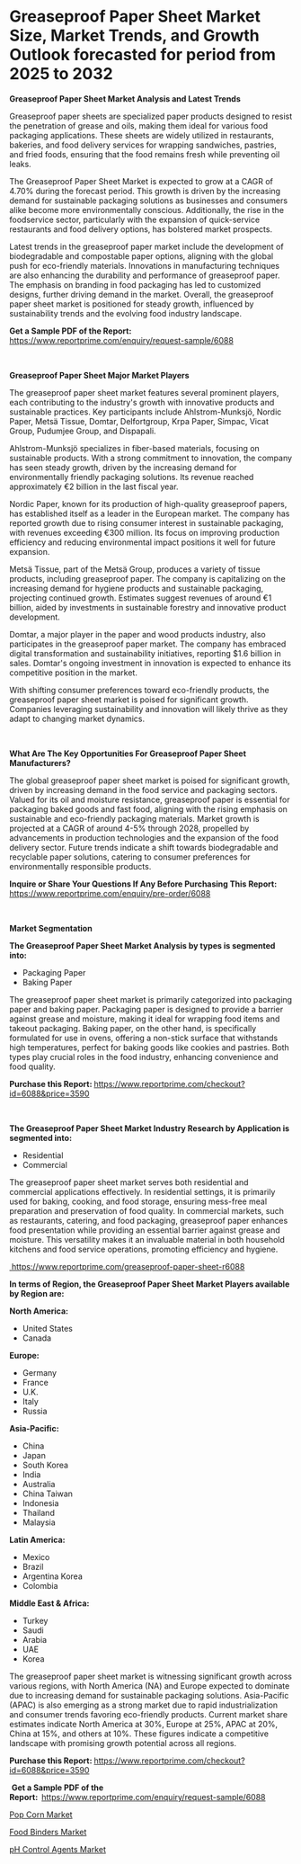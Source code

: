 <p><h1>Greaseproof Paper Sheet Market Size, Market Trends, and Growth Outlook forecasted for period from 2025 to 2032</h1></p><p><strong>Greaseproof Paper Sheet Market Analysis and Latest Trends</strong></p>
<p><p>Greaseproof paper sheets are specialized paper products designed to resist the penetration of grease and oils, making them ideal for various food packaging applications. These sheets are widely utilized in restaurants, bakeries, and food delivery services for wrapping sandwiches, pastries, and fried foods, ensuring that the food remains fresh while preventing oil leaks.</p><p>The Greaseproof Paper Sheet Market is expected to grow at a CAGR of 4.70% during the forecast period. This growth is driven by the increasing demand for sustainable packaging solutions as businesses and consumers alike become more environmentally conscious. Additionally, the rise in the foodservice sector, particularly with the expansion of quick-service restaurants and food delivery options, has bolstered market prospects.</p><p>Latest trends in the greaseproof paper market include the development of biodegradable and compostable paper options, aligning with the global push for eco-friendly materials. Innovations in manufacturing techniques are also enhancing the durability and performance of greaseproof paper. The emphasis on branding in food packaging has led to customized designs, further driving demand in the market. Overall, the greaseproof paper sheet market is positioned for steady growth, influenced by sustainability trends and the evolving food industry landscape.</p></p>
<p><strong>Get a Sample PDF of the Report:&nbsp;</strong> <a href="https://www.reportprime.com/enquiry/request-sample/6088?utm_campaign=2031&utm_medium=2&utm_source=Github&utm_content=ia&utm_term=19032025&utm_id=greaseproof-paper-sheet">https://www.reportprime.com/enquiry/request-sample/6088</a></p>
<p>&nbsp;</p>
<p><strong>Greaseproof Paper Sheet Major Market Players</strong></p>
<p><p>The greaseproof paper sheet market features several prominent players, each contributing to the industry's growth with innovative products and sustainable practices. Key participants include Ahlstrom-Munksjö, Nordic Paper, Metsä Tissue, Domtar, Delfortgroup, Krpa Paper, Simpac, Vicat Group, Pudumjee Group, and Dispapali.</p><p>Ahlstrom-Munksjö specializes in fiber-based materials, focusing on sustainable products. With a strong commitment to innovation, the company has seen steady growth, driven by the increasing demand for environmentally friendly packaging solutions. Its revenue reached approximately €2 billion in the last fiscal year.</p><p>Nordic Paper, known for its production of high-quality greaseproof papers, has established itself as a leader in the European market. The company has reported growth due to rising consumer interest in sustainable packaging, with revenues exceeding €300 million. Its focus on improving production efficiency and reducing environmental impact positions it well for future expansion.</p><p>Metsä Tissue, part of the Metsä Group, produces a variety of tissue products, including greaseproof paper. The company is capitalizing on the increasing demand for hygiene products and sustainable packaging, projecting continued growth. Estimates suggest revenues of around €1 billion, aided by investments in sustainable forestry and innovative product development.</p><p>Domtar, a major player in the paper and wood products industry, also participates in the greaseproof paper market. The company has embraced digital transformation and sustainability initiatives, reporting $1.6 billion in sales. Domtar's ongoing investment in innovation is expected to enhance its competitive position in the market.</p><p>With shifting consumer preferences toward eco-friendly products, the greaseproof paper sheet market is poised for significant growth. Companies leveraging sustainability and innovation will likely thrive as they adapt to changing market dynamics.</p></p>
<p>&nbsp;</p>
<p><strong>What Are The Key Opportunities For Greaseproof Paper Sheet Manufacturers?</strong></p>
<p><p>The global greaseproof paper sheet market is poised for significant growth, driven by increasing demand in the food service and packaging sectors. Valued for its oil and moisture resistance, greaseproof paper is essential for packaging baked goods and fast food, aligning with the rising emphasis on sustainable and eco-friendly packaging materials. Market growth is projected at a CAGR of around 4-5% through 2028, propelled by advancements in production technologies and the expansion of the food delivery sector. Future trends indicate a shift towards biodegradable and recyclable paper solutions, catering to consumer preferences for environmentally responsible products.</p></p>
<p><strong>Inquire or Share Your Questions If Any Before Purchasing This Report:</strong> <a href="https://www.reportprime.com/enquiry/pre-order/6088?utm_campaign=2031&utm_medium=2&utm_source=Github&utm_content=ia&utm_term=19032025&utm_id=greaseproof-paper-sheet">https://www.reportprime.com/enquiry/pre-order/6088</a></p>
<p>&nbsp;</p>
<p><strong>Market Segmentation</strong></p>
<p><strong>The Greaseproof Paper Sheet Market Analysis by types is segmented into:</strong></p>
<p><ul><li>Packaging Paper</li><li>Baking Paper</li></ul></p>
<p><p>The greaseproof paper sheet market is primarily categorized into packaging paper and baking paper. Packaging paper is designed to provide a barrier against grease and moisture, making it ideal for wrapping food items and takeout packaging. Baking paper, on the other hand, is specifically formulated for use in ovens, offering a non-stick surface that withstands high temperatures, perfect for baking goods like cookies and pastries. Both types play crucial roles in the food industry, enhancing convenience and food quality.</p></p>
<p><strong>Purchase this Report:&nbsp;</strong><a href="https://www.reportprime.com/checkout?id=6088&price=3590&utm_campaign=2031&utm_medium=2&utm_source=Github&utm_content=ia&utm_term=19032025&utm_id=greaseproof-paper-sheet">https://www.reportprime.com/checkout?id=6088&price=3590</a></p>
<p>&nbsp;</p>
<p><strong>The Greaseproof Paper Sheet Market Industry Research by Application is segmented into:</strong></p>
<p><ul><li>Residential</li><li>Commercial</li></ul></p>
<p><p>The greaseproof paper sheet market serves both residential and commercial applications effectively. In residential settings, it is primarily used for baking, cooking, and food storage, ensuring mess-free meal preparation and preservation of food quality. In commercial markets, such as restaurants, catering, and food packaging, greaseproof paper enhances food presentation while providing an essential barrier against grease and moisture. This versatility makes it an invaluable material in both household kitchens and food service operations, promoting efficiency and hygiene.</p></p>
<p><a href="https://www.reportprime.com/greaseproof-paper-sheet-r6088?utm_campaign=2031&utm_medium=2&utm_source=Github&utm_content=ia&utm_term=19032025&utm_id=greaseproof-paper-sheet">&nbsp;https://www.reportprime.com/greaseproof-paper-sheet-r6088</a></p>
<p><strong>In terms of Region, the Greaseproof Paper Sheet Market Players available by Region are:</strong></p>
<p>
    <p> <strong> North America: </strong>
        <ul>
            <li>United States</li>
            <li>Canada</li>
        </ul>
        </p> 
    <p> <strong> Europe: </strong>
        <ul>
            <li>Germany</li>
            <li>France</li>
            <li>U.K.</li>
            <li>Italy</li>
            <li>Russia</li>
        </ul>
        </p> 
    <p> <strong> Asia-Pacific: </strong>
        <ul>
            <li>China</li>
            <li>Japan</li>
            <li>South Korea</li>
            <li>India</li>
            <li>Australia</li>
            <li>China Taiwan</li>
            <li>Indonesia</li>
            <li>Thailand</li>
            <li>Malaysia</li>
        </ul>
        </p> 
    <p> <strong> Latin America: </strong>
        <ul>
            <li>Mexico</li>
            <li>Brazil</li>
            <li>Argentina Korea</li>
            <li>Colombia</li>
        </ul>
        </p> 
    <p> <strong> Middle East & Africa: </strong>
        <ul>
            <li>Turkey</li>
            <li>Saudi</li>
            <li>Arabia</li>
            <li>UAE</li>
            <li>Korea</li>
        </ul>
    </p>
    </p>
<p><p>The greaseproof paper sheet market is witnessing significant growth across various regions, with North America (NA) and Europe expected to dominate due to increasing demand for sustainable packaging solutions. Asia-Pacific (APAC) is also emerging as a strong market due to rapid industrialization and consumer trends favoring eco-friendly products. Current market share estimates indicate North America at 30%, Europe at 25%, APAC at 20%, China at 15%, and others at 10%. These figures indicate a competitive landscape with promising growth potential across all regions.</p></p>
<p><strong>Purchase this Report: </strong><a href="https://www.reportprime.com/checkout?id=6088&price=3590&utm_campaign=2031&utm_medium=2&utm_source=Github&utm_content=ia&utm_term=19032025&utm_id=greaseproof-paper-sheet">https://www.reportprime.com/checkout?id=6088&price=3590</a></p>
<p>&nbsp;<strong>Get a Sample PDF of the Report:&nbsp;&nbsp;</strong><a href="https://www.reportprime.com/enquiry/request-sample/6088?utm_campaign=2031&utm_medium=2&utm_source=Github&utm_content=ia&utm_term=19032025&utm_id=greaseproof-paper-sheet">https://www.reportprime.com/enquiry/request-sample/6088</a></p>
<p><strong></strong></p>
<p><p><a href="https://github.com/balbajagatr1/Market-Research-Report-List-1/blob/main/pop-corn-market.md?utm_campaign=2031&utm_medium=2&utm_source=Github&utm_content=ia&utm_term=19032025&utm_id=greaseproof-paper-sheet">Pop Corn Market</a></p><p><a href="https://github.com/PeterParrish5/Market-Research-Report-List-7/blob/main/food-binders-market.md?utm_campaign=2031&utm_medium=2&utm_source=Github&utm_content=ia&utm_term=19032025&utm_id=greaseproof-paper-sheet">Food Binders Market</a></p><p><a href="https://github.com/aloyoarmahvr/Market-Research-Report-List-1/blob/main/ph-control-agents-market.md?utm_campaign=2031&utm_medium=2&utm_source=Github&utm_content=ia&utm_term=19032025&utm_id=greaseproof-paper-sheet">pH Control Agents Market</a></p></p>